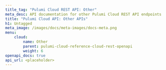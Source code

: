 ```yaml
---
title_tag: "Pulumi Cloud REST API: Other"
meta_desc: API documentation for other Pulumi Cloud REST API endpoints.
title: "Pulumi Cloud API: Other APIs"
h1: Untagged
meta_image: /images/docs/meta-images/docs-meta.png
menu:
    cloud:
        name: Other
        parent: pulumi-cloud-reference-cloud-rest-openapi
        weight: 6
openapi_docs: true
api_url: <placeholder>
---
```

